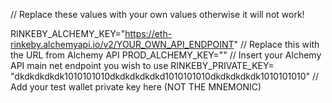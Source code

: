 // Replace these values with your own values otherwise it will not work!

RINKEBY_ALCHEMY_KEY="https://eth-rinkeby.alchemyapi.io/v2/YOUR_OWN_API_ENDPOINT"    // Replace this with the URL from Alchemy API
PROD_ALCHEMY_KEY=""  // Insert your Alchemy API main net endpoint you wish to use
RINKEBY_PRIVATE_KEY= "dkdkdkdkdk1010101010dkdkdkdkdkd1010101010dkdkdkdkdk1010101010"  // Add your test wallet private key here (NOT THE MNEMONIC)